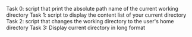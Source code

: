 Task 0: script that print the absolute path name of the current working directory
Task 1: script to display the content list of your current directory
Task 2: script that changes the working directory to the user's home directory
Task 3: Display current directory in long format
